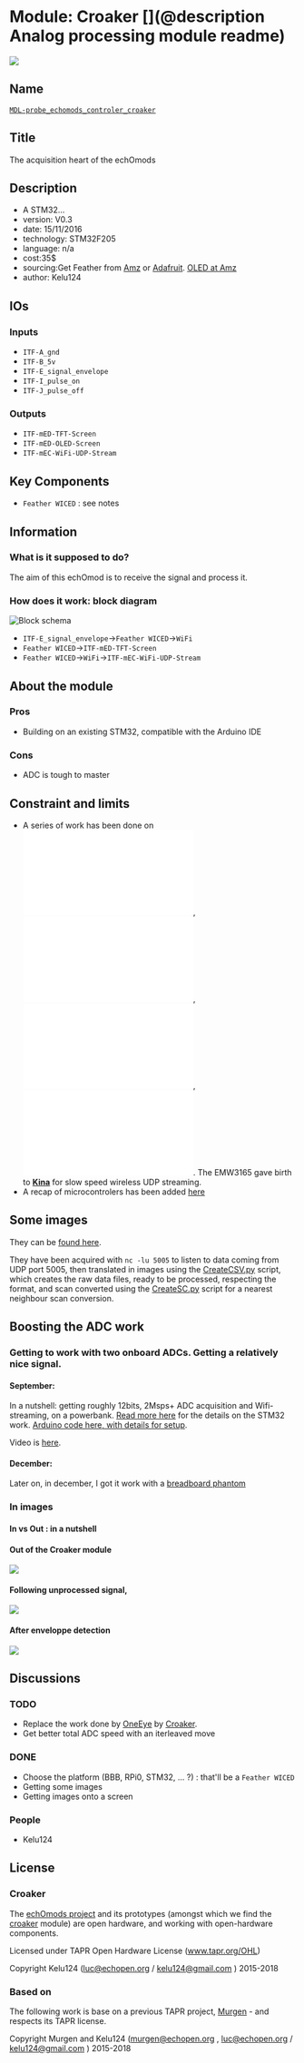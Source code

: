 # Module: Croaker [](@description Analog processing module readme)

![](/croaker/viewme.png)

## Name

[`MDL-probe_echomods_controler_croaker`]()

## Title

The acquisition heart of the echOmods

## Description

* A STM32...
* version: V0.3
* date: 15/11/2016
* technology: STM32F205
* language: n/a
* cost:35$
* sourcing:Get Feather from [Amz](http://amzn.to/2eGzlbG ) or [Adafruit](https://www.adafruit.com/products/3056). [OLED at Amz](http://amzn.to/2gi0vHl)
* author: Kelu124

## IOs

### Inputs

* `ITF-A_gnd`
* `ITF-B_5v`
* `ITF-E_signal_envelope`
* `ITF-I_pulse_on`
* `ITF-J_pulse_off`

### Outputs

* `ITF-mED-TFT-Screen`
* `ITF-mED-OLED-Screen`
* `ITF-mEC-WiFi-UDP-Stream`

## Key Components

* `Feather WICED` : see notes

## Information

### What is it supposed to do?

The aim of this echOmod is to receive the signal and process it.

### How does it work: block diagram

![Block schema](/croaker/source/blocks.png)

* `ITF-E_signal_envelope`->`Feather WICED`->`WiFi`
* `Feather WICED`->`ITF-mED-TFT-Screen`
* `Feather WICED`->`WiFi`->`ITF-mEC-WiFi-UDP-Stream`



## About the module

### Pros

* Building on an existing STM32, compatible with the Arduino IDE

### Cons

* ADC is tough to master

## Constraint and limits

* A series of work has been done on ![EMW3165](/croaker/notes_EMW3165.md),  ![ESP8266](/croaker/notes_ESP8266.md), ![Raspberry Pi Zero](/croaker/notes_RPi0.md), ![feather WICED](/croaker/notes_feather_WICED.md). The EMW3165 gave birth to __[Kina](/retired/kina/)__ for slow speed wireless UDP streaming.
* A recap of microcontrolers has been added [here](/croaker/notes_uC.md)



## Some images

They can be [found here](/croaker/data/examples/). 

They have been acquired with `nc -lu 5005` to listen to data coming from UDP port 5005, then translated in images using the [CreateCSV.py](/croaker/data/examples/CreateCSV.py) script, which creates the raw data files, ready to be processed, respecting the format, and scan converted using the [CreateSC.py](/croaker/data/examples/CreateSC.py) script for a nearest neighbour scan conversion.

## Boosting the ADC work

### Getting to work with two onboard ADCs. Getting a relatively nice signal.

#### September:

In a nutshell: getting roughly 12bits, 2Msps+ ADC acquisition and Wifi-streaming, on a powerbank. [Read more here](/croaker/feather_tests/2016-09-10-Feather_ADC.md) for the details on the STM32 work. [Arduino code here, with details for setup](/croaker/feather_tests/2ADC2UDP.ino).

Video is [here](https://www.youtube.com/watch?v=iyfDMsgAquI).

#### December:

Later on, in december, I got it work with a [breadboard phantom](/croaker/data/20161217/20161217-TestingArduinoAndPhantom.md)

### In images

#### In vs Out : in a nutshell


#### Out of the Croaker module

![](/croaker/feather_tests/SilentAcqDualADC.png)

#### Following unprocessed signal, 

![](/silent/images/SilentOutput.JPG)

#### After enveloppe detection

![](/silent/images/SilentEnveloppeFinal.JPG)

## Discussions

### TODO

* Replace the work done by [OneEye](/oneeye/) by [Croaker](/croaker/).
* Get better total ADC speed with an iterleaved move

### DONE

* Choose the platform (BBB, RPi0, STM32, ... ?) : that'll be a `Feather WICED`
* Getting some images
* Getting images onto a screen

### People

* Kelu124

## License

### Croaker 

The [echOmods project](https://github.com/kelu124/echomods) and its prototypes (amongst which we find the [croaker](/croaker/) module) are open hardware, and working with open-hardware components.

Licensed under TAPR Open Hardware License (www.tapr.org/OHL)

Copyright Kelu124 (luc@echopen.org / kelu124@gmail.com ) 2015-2018

### Based on 

The following work is base on a previous TAPR project, [Murgen](https://github.com/kelu124/murgen-dev-kit) - and respects its TAPR license.

Copyright Murgen and Kelu124 (murgen@echopen.org , luc@echopen.org / kelu124@gmail.com ) 2015-2018


